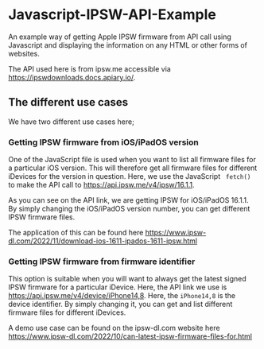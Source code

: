 # Javascript-IPSW-API-Example
An example way of getting Apple IPSW firmware from API call using Javascript and displaying the information on any HTML or other forms of websites.

The API used here is from ipsw.me accessible via https://ipswdownloads.docs.apiary.io/. 

## The different use cases

We have two different use cases here;

### Getting IPSW firmware from iOS/iPadOS version

One of the JavaScript file is used when you want to list all firmware files for a particular iOS version. This will therefore get all firmware files for different iDevices for the version in question. Here, we use the JavaScript ``` fetch()``` to make the API call to https://api.ipsw.me/v4/ipsw/16.1.1.

As you can see on the API link, we are getting IPSW for iOS/iPadOS 16.1.1. By simply changing the iOS/iPadOS version number, you can get different IPSW firmware files.

The application of this can be found here https://www.ipsw-dl.com/2022/11/download-ios-1611-ipados-1611-ipsw.html

### Getting IPSW firmware from firmware identifier

This option is suitable when you will want to always get the latest signed IPSW firmware for a particular iDevice. Here, the API link we use is https://api.ipsw.me/v4/device/iPhone14,8. Here, the ```iPhone14,8``` is the device identifier. By simply changing it, you can get and list different firmware files for different iDevices.

A demo use case can be found on the ipsw-dl.com website here https://www.ipsw-dl.com/2022/10/can-latest-ipsw-firmware-files-for.html
